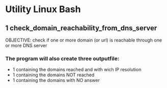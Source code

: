 # Utility Linux Bash

## 1 check_domain_reachability_from_dns_server
OBJECTIVE: check if one or more domain (or url) is reachable through one or more DNS server
### The program will also create three outputfile: 
* 1 containing the domains reached and with wich IP resolution 
* 1 containing the domains NOT reached
* 1 containing the domains with NO answer
